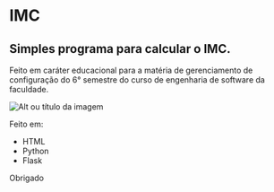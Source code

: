 # IMC
## Simples programa para calcular o IMC.
Feito em caráter educacional para a matéria de gerenciamento de configuração do 6° semestre do curso de engenharia de software da faculdade.

![Alt ou título da imagem](https://plataformaead.unigran.br/imagens/logog.png)


Feito em:
- HTML
- Python
- Flask

Obrigado